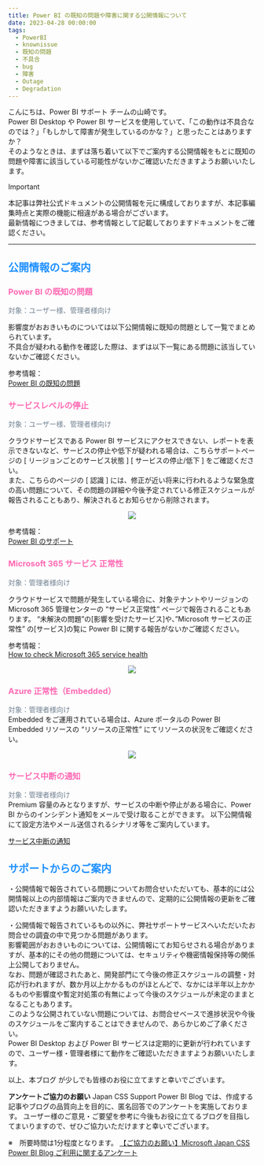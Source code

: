 ```yaml
---
title: Power BI の既知の問題や障害に関する公開情報について
date: 2023-04-28 00:00:00 
tags:
  - PowerBI　　
  - knownissue
  - 既知の問題
  - 不具合
  - bug
  - 障害
  - Outage
  - Degradation
---
```



こんにちは、Power BI サポート チームの山崎です。   
Power BI Desktop や Power BI サービスを使用していて、「この動作は不具合なのでは？」「もしかして障害が発生しているのかな？」と思ったことはありますか？  
そのようなときは、まずは落ち着いて以下でご案内する公開情報をもとに既知の問題や障害に該当している可能性がないかご確認いただきますようお願いいたします。  

<!-- more -->
> [!IMPORTANT]  
> 本記事は弊社公式ドキュメントの公開情報を元に構成しておりますが、本記事編集時点と実際の機能に相違がある場合がございます。  
> 最新情報につきましては、参考情報として記載しておりますドキュメントをご確認ください。

---

##  <font color="DodgerBlue">公開情報のご案内 </font>  

### <font color="HotPink">Power BI の既知の問題</font> 
<font color="SlateGray">対象：ユーザー様、管理者様向け</font>  

影響度がおおきいものについては以下公開情報に既知の問題として一覧でまとめられています。  
不具合が疑われる動作を確認した際は、まずは以下一覧にある問題に該当していないかご確認ください。  

参考情報：   
[Power BI の既知の問題](https://learn.microsoft.com/ja-jp/power-bi/troubleshoot/known-issues/power-bi-known-issues) 

### <font color="HotPink">サービスレベルの停止</font> 
<font color="SlateGray">対象：ユーザー様、管理者様向け</font>  

クラウドサービスである Power BI サービスにアクセスできない、レポートを表示できないなど、サービスの停止や低下が疑われる場合は、こちらサポートページの [ リージョンごとのサービス状態 ] [ サービスの停止/低下 ] をご確認ください。  
また、こちらのページの [ 認識 ] には、修正が近い将来に行われるような緊急度の高い問題について、その問題の詳細や今後予定されている修正スケジュールが報告されることもあり、解決されるとお知らせから削除されます。  


<div align="center">
<img src="1.png">
</div>
</p>

参考情報：   
[Power BI のサポート](https://powerbi.microsoft.com/ja-jp/support/) 

   

### <font color="HotPink">Microsoft 365 サービス 正常性</font> 
<font color="SlateGray">対象：管理者様向け</font>  

クラウドサービスで問題が発生している場合に、対象テナントやリージョンの Microsoft 365 管理センターの “サービス正常性” ページで報告されることもあります。
“未解決の問題”の[影響を受けたサービス]や、”Microsoft サービスの正常性” の[サービス]の覧に Power BI に関する報告がないかご確認ください。

参考情報：   
[How to check Microsoft 365 service health](https://learn.microsoft.com/ja-jp/microsoft-365/enterprise/view-service-health?view=o365-worldwide)
<div align="center">
<img src="2.png">
</div>
</p>


### <font color="HotPink">Azure 正常性（Embedded）</font> 
<font color="SlateGray">対象：管理者様向け</font>  
Embedded をご運用されている場合は、Azure ポータルの Power BI Embedded リソースの “リソースの正常性” にてリソースの状況をご確認ください。

<div align="center">
<img src="3.png">
</div>
</p>

### <font color="HotPink">サービス中断の通知</font> 
<font color="SlateGray">対象：管理者様向け</font>  
Premium 容量のみとなりますが、サービスの中断や停止がある場合に、Power BI からのインシデント通知をメールで受け取ることができます。
以下公開情報にて設定方法やメール送信されるシナリオ等をご案内しています。

[サービス中断の通知](https://learn.microsoft.com/ja-jp/power-bi/support/service-interruption-notifications)


## <font color="DodgerBlue">サポートからのご案内</font>  
・公開情報で報告されている問題についてお問合せいただいても、基本的には公開情報以上の内部情報はご案内できませんので、定期的に公開情報の更新をご確認いただきますようお願いいたします。  
</p>

・公開情報で報告されているもの以外に、弊社サポートサービスへいただいたお問合せの調査の中で見つかる問題があります。  
  影響範囲がおおきいものについては、公開情報にてお知らせされる場合がありますが、基本的にその他の問題については、セキュリティや機密情報保持等の関係上公開しておりません。  
  なお、問題が確認されたあと、開発部門にて今後の修正スケジュールの調整・対応が行われますが、数か月以上かかるものがほとんどで、なかには半年以上かかるものや影響度や暫定対処策の有無によって今後のスケジュールが未定のままとなることもあります。  
  このような公開されていない問題については、お問合せベースで進捗状況や今後のスケジュールをご案内することはできませんので、あらかじめご了承ください。  
  Power BI Desktop および Power BI サービスは定期的に更新が行われていますので、ユーザー様・管理者様にて動作をご確認いただきますようお願いいたします。  


</p>
</p>   
以上、本ブログ が少しでも皆様のお役に立てますと幸いでございます。


  
**アンケートご協力のお願い**
Japan CSS Support Power BI Blog では、作成する記事やブログの品質向上を目的に、匿名回答でのアンケートを実施しております。
ユーザー様のご意見・ご要望を参考に今後もお役に立てるブログを目指してまいりますので、ぜひご協力いただけますと幸いでございます。 

※　所要時間は1分程度となります。
[【ご協力のお願い】Microsoft Japan CSS Power BI Blog ご利用に関するアンケート](https://jpbap-sqlbi.github.io/blog/powerbi/pbi_blogsurvey2022/)